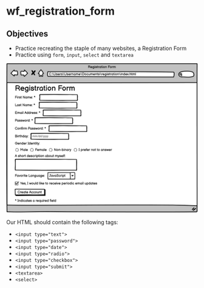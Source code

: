 # wf_registration_form

## Objectives
- Practice recreating the staple of many websites, a Registration Form
- Practice using `form`, `input`, `select` and `textarea`

![](./resources/registration-edit3.png)

Our HTML should contain the following tags:

- `<input type="text">`
- `<input type="password">`
- `<input type="date">`
- `<input type="radio">`
- `<input type="checkbox">`
- `<input type="submit">`
- `<textarea>`
- `<select>`